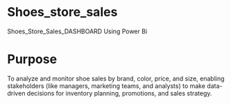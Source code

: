 # Shoes_store_sales
Shoes_Store_Sales_DASHBOARD Using Power Bi  

# Purpose
To analyze and monitor shoe sales by brand, color, price, and size, enabling stakeholders (like managers, marketing teams, and analysts) to make data-driven decisions for inventory planning, promotions, and sales strategy.

